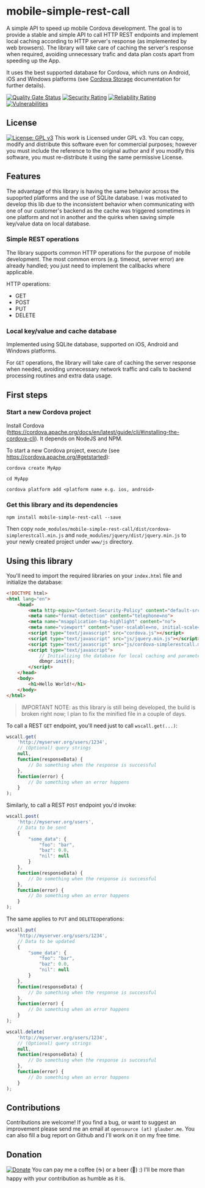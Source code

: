# mobile-simple-rest-call
A simple API to speed up mobile Cordova development. The goal is to provide a stable and simple API to call HTTP REST endpoints and implement local caching according to HTTP server's response (as implemented by web browsers).
The library will take care of caching the server's response when required, avoiding unnecessary trafic and data plan costs apart from speeding up the App.

It uses the best supported database for Cordova, which runs on Android, iOS and Windows platforms (see [Cordova Storage](http://cordova.apache.org/docs/en/7.x/cordova/storage/storage.html#sqlite-plugin) documentation for further details).

[![Quality Gate Status](https://sonarcloud.io/api/project_badges/measure?project=cordova-simplerestcall&metric=alert_status)](https://sonarcloud.io/dashboard?id=cordova-simplerestcall)
[![Security Rating](https://sonarcloud.io/api/project_badges/measure?project=cordova-simplerestcall&metric=security_rating)](https://sonarcloud.io/dashboard?id=cordova-simplerestcall)
[![Reliability Rating](https://sonarcloud.io/api/project_badges/measure?project=cordova-simplerestcall&metric=reliability_rating)](https://sonarcloud.io/dashboard?id=cordova-simplerestcall)
[![Vulnerabilities](https://sonarcloud.io/api/project_badges/measure?project=cordova-simplerestcall&metric=vulnerabilities)](https://sonarcloud.io/dashboard?id=cordova-simplerestcall)

## License

[![License: GPL v3](https://img.shields.io/badge/License-GPL%20v3-blue.svg)](https://www.gnu.org/licenses/gpl-3.0) This work is Licensed under GPL v3. You can copy, modify and distribute this software even for commercial purposes; however you must include the reference to the original author and if you modify this software, you must re-distribute it using the same permissive License.

## Features

The advantage of this library is having the same behavior across the supoprted platforms and the use of SQLite database. I was motivated to develop this lib due to the inconsistent behavior when communicating with one of our customer's backend as the cache was triggered sometimes in one platform and not in another and the quirks when saving simple key/value data on local database.

### Simple REST operations
The library supports common HTTP operations for the purpose of mobile development. The most common errors (e.g. timeout, server error) are already handled; you just need to implement the callbacks where applicable.

HTTP operations:

- GET
- POST
- PUT
- DELETE

### Local key/value and cache database
Implemented using SQLite database, supported on iOS, Android and Windows platforms. 

For ```GET``` operations, the library will take care of caching the server response when needed, avoiding unnecessary network traffic and calls to backend processing routines and extra data usage. 

## First steps

### Start a new Cordova project
Install Cordova (https://cordova.apache.org/docs/en/latest/guide/cli/#installing-the-cordova-cli). It depends on NodeJS and NPM.

To start a new Cordova project, execute (see https://cordova.apache.org/#getstarted):

```
cordova create MyApp

cd MyApp

cordova platform add <platform name e.g. ios, android>
```

### Get this library and its dependencies

```
npm install mobile-simple-rest-call --save
```

Then copy ```node_modules/mobile-simple-rest-call/dist/cordova-simplerestcall.min.js``` and ```node_modules/jquery/dist/jquery.min.js```  to your newly created project under ```www/js``` directory.

## Using this library

You'll need to import the required libraries on your `index.html` file and initialize the database:

```html
<!DOCTYPE html>
<html lang="en">
    <head>
        <meta http-equiv="Content-Security-Policy" content="default-src 'self' data: gap: https://ssl.gstatic.com 'unsafe-eval'; style-src 'self' 'unsafe-inline'; media-src *; img-src 'self' data: content:; script-src * data: https://ssl.gstatic.com 'unsafe-inline' 'unsafe-eval';">
        <meta name="format-detection" content="telephone=no">
        <meta name="msapplication-tap-highlight" content="no">
        <meta name="viewport" content="user-scalable=no, initial-scale=1, maximum-scale=1, minimum-scale=1, width=device-width">
        <script type="text/javascript" src="cordova.js"></script>
        <script type="text/javascript" src="js/jquery.min.js"></script> <!-- here... -->
        <script type="text/javascript" src="js/cordova-simplerestcall.min.js"></script> <!-- ...and here -->
        <script type="text/javascript">
            // Initializing the database for local caching and parameters
            dbmgr.init();
        </script>
    </head>
    <body>
        <h1>Hello World!</h1>
    </body>
</html>
```

> IMPORTANT NOTE: as this library is still being developed, the build is broken right now; I plan to fix the minified file in a couple of days.

To call a REST `GET` endpoint, you'll need just to call `wscall.get(...)`:

```javascript
wscall.get(
    'http://myserver.org/users/1234',
    // (Optional) query strings
    null,
    function(responseData) {
        // Do something when the response is successful
    },
    function(error) {
        // Do something when an error happens
    }
);
```

Similarly, to call a REST `POST` endpoint you'd invoke:
```javascript
wscall.post(
    'http://myserver.org/users',
    // Data to be sent
    {
        "some_data": {
            "foo": "bar",
            "baz": 0.0,
            "nil": null
        }
    },
    function(responseData) {
        // Do something when the response is successful
    },
    function(error) {
        // Do something when an error happens
    }
);
```

The same applies to ```PUT``` and ```DELETE```operations: 

```javascript
wscall.put(
    'http://myserver.org/users/1234',
    // Data to be updated
    {
        "some_data": {
            "foo": "bar",
            "baz": 0.0,
            "nil": null
        }
    },
    function(responseData) {
        // Do something when the response is successful
    },
    function(error) {
        // Do something when an error happens
    }
);
```

```javascript
wscall.delete(
    'http://myserver.org/users/1234',
    // (Optional) query strings
    null,
    function(responseData) {
        // Do something when the response is successful
    },
    function(error) {
        // Do something when an error happens
    }
);
```

## Contributions

Contributions are welcome! If you find a bug, or want to suggest an improvement please send me an email at ```opensource (at) glauber.me```. You can also fill a bug report on Github and I'll work on it on my free time.

## Donation 

[![Donate](https://img.shields.io/badge/Donate-PayPal-green.svg)](https://www.paypal.com/cgi-bin/webscr?cmd=_donations&business=FNS4EKFJHJNA4&lc=BR&item_name=Opensource%20Glauber%20ME&item_number=cordova%2dsimplewebcall%20library&currency_code=USD&bn=PP%2dDonationsBF%3abtn_donateCC_LG%2egif%3aNonHosted) You can pay me a coffee (:coffee:) or a beer (:beers:) :) I'll be more than happy with your contribution as humble as it is.
